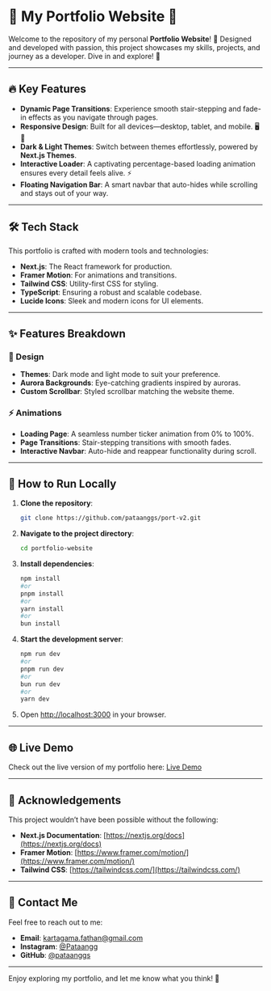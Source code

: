 # 🌟 My Portfolio Website 🌟

Welcome to the repository of my personal **Portfolio Website**! 🎉 Designed and developed with passion, this project showcases my skills, projects, and journey as a developer. Dive in and explore! 🚀

---

## 🔥 Key Features
- **Dynamic Page Transitions**: Experience smooth stair-stepping and fade-in effects as you navigate through pages.
- **Responsive Design**: Built for all devices—desktop, tablet, and mobile. 🖥️📱
- **Dark & Light Themes**: Switch between themes effortlessly, powered by **Next.js Themes**.
- **Interactive Loader**: A captivating percentage-based loading animation ensures every detail feels alive. ⚡
- **Floating Navigation Bar**: A smart navbar that auto-hides while scrolling and stays out of your way.

---

## 🛠️ Tech Stack
This portfolio is crafted with modern tools and technologies:
- **Next.js**: The React framework for production.
- **Framer Motion**: For animations and transitions.
- **Tailwind CSS**: Utility-first CSS for styling.
- **TypeScript**: Ensuring a robust and scalable codebase.
- **Lucide Icons**: Sleek and modern icons for UI elements.

---

## ✨ Features Breakdown

### 🎨 Design
- **Themes**: Dark mode and light mode to suit your preference.
- **Aurora Backgrounds**: Eye-catching gradients inspired by auroras.
- **Custom Scrollbar**: Styled scrollbar matching the website theme.

### ⚡ Animations
- **Loading Page**: A seamless number ticker animation from 0% to 100%.
- **Page Transitions**: Stair-stepping transitions with smooth fades.
- **Interactive Navbar**: Auto-hide and reappear functionality during scroll.

---

## 🚀 How to Run Locally

1. **Clone the repository**:
   ```bash
   git clone https://github.com/pataanggs/port-v2.git
   ```
2. **Navigate to the project directory**:
   ```bash
   cd portfolio-website
   ```
3. **Install dependencies**:
   ```bash
   npm install
   #or
   pnpm install
   #or
   yarn install
   #or
   bun install
   ```
4. **Start the development server**:
   ```bash
   npm run dev
   #or
   pnpm run dev
   #or
   bun run dev
   #or 
   yarn dev
   ```
5. Open [http://localhost:3000](http://localhost:3000) in your browser.

---

## 🌐 Live Demo

Check out the live version of my portfolio here: [Live Demo](https://port-v2-alpha.vercel.app/)

---

## 🙌 Acknowledgements
This project wouldn’t have been possible without the following:
- **Next.js Documentation**: [https://nextjs.org/docs](https://nextjs.org/docs)
- **Framer Motion**: [https://www.framer.com/motion/](https://www.framer.com/motion/)
- **Tailwind CSS**: [https://tailwindcss.com/](https://tailwindcss.com/)

---

## 💌 Contact Me

Feel free to reach out to me:
- **Email**: kartagama.fathan@gmail.com
- **Instagram**: [@Pataangg](https://instagram.com/pataangg)
- **GitHub**: [@pataanggs](https://github.com/pataanggs)

---



Enjoy exploring my portfolio, and let me know what you think! 🚀

